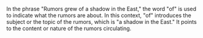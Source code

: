 In the phrase "Rumors grew of a shadow in the East," the word "of" is used to indicate what the rumors are about. In this context, "of" introduces the subject or the topic of the rumors, which is "a shadow in the East." It points to the content or nature of the rumors circulating.
